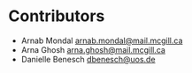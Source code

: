 # Contributors

* Arnab Mondal [arnab.mondal@mail.mcgill.ca](mailto:arnab.mondal@mail.mcgill.ca)
* Arna Ghosh [arna.ghosh@mail.mcgill.ca](mailto:arna.ghosh@mail.mcgill.ca)
* Danielle Benesch [dbenesch@uos.de](mailto:dbenesch@uos.de)
